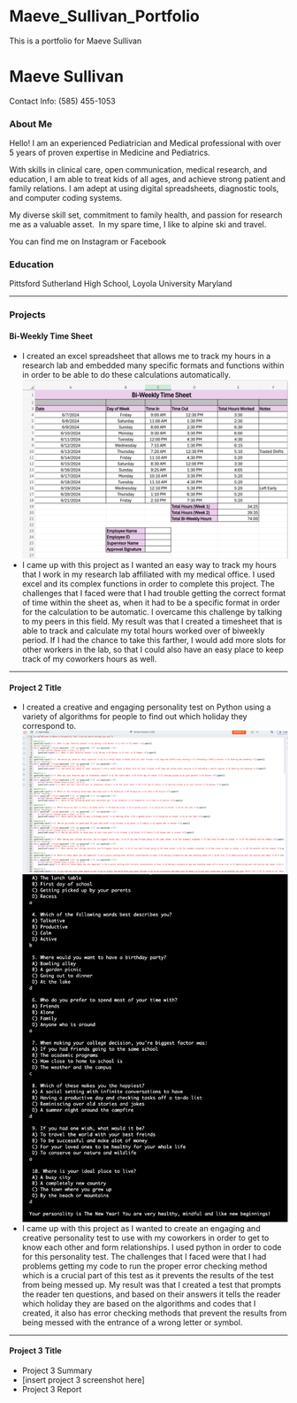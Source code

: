 # Maeve_Sullivan_Portfolio
This is a portfolio for Maeve Sullivan
# Maeve Sullivan
Contact Info: (585) 455-1053
### About Me 
Hello! I am an experienced Pediatrician and Medical professional with over 5
years of proven expertise in Medicine and Pediatrics. 

With skills in clinical care, open communication, medical research, and education, I am able to treat kids of all ages, and achieve strong patient and family relations. I am adept at using digital spreadsheets, diagnostic tools, and computer coding systems. 

My diverse skill set, commitment to family health, and passion for research me as a valuable asset.  In my spare time, I like to alpine ski and travel. 

You can find me on Instagram or Facebook

### Education 
Pittsford Sutherland High School, Loyola University Maryland
***
### Projects

#### Bi-Weekly Time Sheet
 -  I created an excel spreadsheet that allows me to track my hours in a research lab and embedded many specific formats and functions within in order to be able to do these calculations automatically.
 ![](/timetable.png)
 - I came up with this project as I wanted an easy way to track my hours that I work in my research lab affiliated with my medical office. I used excel and its complex functions in order to complete this project. The challenges that I faced were that I had trouble getting the correct format of time within the sheet as, when it had to be a specific format in order for the calculation to be automatic.  I overcame this challenge by talking to my peers in this field. My result was that I created a timesheet that is able to track and calculate my total hours worked over of biweekly period. If I had the chance to take this farther, I would add more slots for other workers in the lab, so that I could also have an easy place to keep track of my coworkers hours as well.

***
#### Project 2 Title
 - I created a creative and engaging personality test on Python using a variety of algorithms for people to find out which holiday they correspond to.
 ![](personality_code.png)
 ![](/personalitry_code_pic2.png)
 - I came up with this project as I wanted to create an engaging and creative personality test to use with my coworkers in order to get to know each other and form relationships. I used python in order to code for this personality test. The challenges that I faced were that I had problems getting my code to run the proper error checking method which is a crucial part of this test as it prevents the results of the test from being messed up. My result was that I created a test that prompts the reader ten questions, and based on their answers it tells the reader which holiday they are based on the algorithms and codes that I created, it also has error checking methods that prevent the results from being messed with the entrance of a wrong letter or symbol.

***
#### Project 3 Title
 - Project 3 Summary
 - [insert project 3 screenshot here]
 - Project 3 Report
